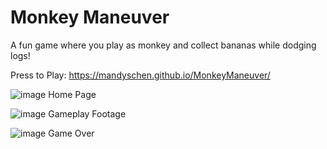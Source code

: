 # Monkey Maneuver
A fun game where you play as monkey and collect bananas while dodging logs!

Press to Play: https://mandyschen.github.io/MonkeyManeuver/

![image](https://github.com/mandyschen/MonkeyManeuver/assets/100249839/3c4738e6-812b-40ec-9591-919fd5323878)
Home Page

![image](https://github.com/mandyschen/MonkeyManeuver/assets/100249839/96fa6815-e584-4454-a164-ba8c094eeb23)
Gameplay Footage

![image](https://github.com/mandyschen/MonkeyManeuver/assets/100249839/bd5e5b77-0d25-4e82-a1f1-5b3da23e6cc4)
Game Over
